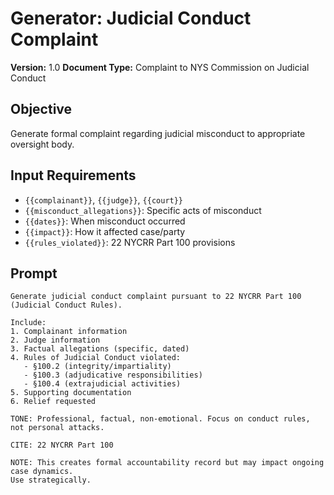 # Generator: Judicial Conduct Complaint

**Version:** 1.0
**Document Type:** Complaint to NYS Commission on Judicial Conduct

## Objective
Generate formal complaint regarding judicial misconduct to appropriate oversight body.

## Input Requirements
- `{{complainant}}`, `{{judge}}`, `{{court}}`
- `{{misconduct_allegations}}`: Specific acts of misconduct
- `{{dates}}`: When misconduct occurred
- `{{impact}}`: How it affected case/party
- `{{rules_violated}}`: 22 NYCRR Part 100 provisions

## Prompt
```
Generate judicial conduct complaint pursuant to 22 NYCRR Part 100 (Judicial Conduct Rules).

Include:
1. Complainant information
2. Judge information
3. Factual allegations (specific, dated)
4. Rules of Judicial Conduct violated:
   - §100.2 (integrity/impartiality)
   - §100.3 (adjudicative responsibilities)
   - §100.4 (extrajudicial activities)
5. Supporting documentation
6. Relief requested

TONE: Professional, factual, non-emotional. Focus on conduct rules, not personal attacks.

CITE: 22 NYCRR Part 100

NOTE: This creates formal accountability record but may impact ongoing case dynamics.
Use strategically.
```
